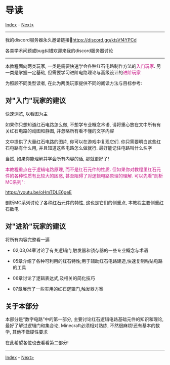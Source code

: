 # 导读

[Index](index.md) - [Next>](01.md)

---

我的discord服务器永久邀请链接🔗<https://discord.gg/ktsVf4YPCd>

各类学术问题或bug纠错欢迎来我的discord服务器讨论

---

本教程面向两类玩家, 一类是需要快速学会各种红石电路制作方法的<font color=MediumVioletRed>入门玩家</font>.
另一类是掌握一定基础, 但需要学习进阶电路理论与高级设计的<font color=MediumVioletRed>进阶玩家</font>

为照顾不同类型读者, 在此为两类玩家提供不同的阅读方法与目标参考:

## 对"入门"玩家的建议

快速浏览, 以看图为主

如果你只想知道红石电路怎么做, 不想学专业概念术语, 请将重心放在文中所有有关红石电路的动图和静图, 并忽略所有看不懂的文字内容

文中提供了大量红石电路的图片, 你可以在游戏中复现它们.
你只需要明白这些红石电路有什么用, 并且知道这些电路怎么做就行.
最好能记住电路叫什么名字

当然, 如果你能理解并学会所有内容的话, 那就更好了!

<font color=MediumVioletRed>

本教程重点在于逻辑电路原理, 而不是红石元件的性质.
但如果你对教程里红石元件的各种性质有比较大的困惑, 甚至阻碍了对逻辑电路原理的理解.
可以先看"剖析MC系列":

</font>

<https://youtu.be/oHmTDLE6geE>

剖析MC系列讨论了各种红石元件的特性, 这也是它们的侧重点, 本教程主要侧重红石数电

## 对"进阶"玩家的建议

将所有内容完整看一遍

* 02,03,04章讨论了有关逻辑门,触发器和锁存器的一些专业概念与术语

* 05章介绍了各种可利用的红石特性;用于辅助红石电路建造,快速复制粘贴电路的工具

* 06章讨论了逻辑表达式,及相关的简化技巧

* 07章展示了一些实用的红石逻辑门,触发器方案

## 关于本部分

本部分是“数字电路”中的第一部分, 主要讨论红石逻辑电路基础元件的知识和理论, 最好了解过逻辑门和集合论, Minecraft必须相对熟练, 不然很麻烦!还有基本的数学, 其他不做硬性要求

在此希望各位也去看看第二部分!

---

[Index](index.md) - [Next>](01.md)